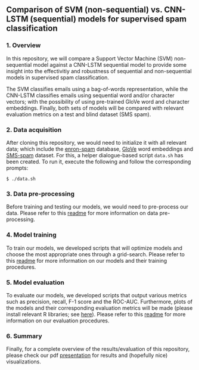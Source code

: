 ## Comparison of SVM (non-sequential) vs. CNN-LSTM (sequential) models for supervised spam classification

### 1. Overview

In this repository, we will compare a Support Vector Machine (SVM) non-sequential model against a CNN-LSTM sequential model to provide some insight into the effectivitiy and robustness of sequential and non-sequential models in supervised spam classification.

The SVM classifies emails using a bag-of-words representation, while the CNN-LSTM classifies emails using sequential word and/or character vectors; with the possibility of using pre-trained GloVe word and character embeddings. Finally, both sets of models will be compared with relevant evaluation metrics on a test and blind dataset (SMS spam).

### 2. Data acquisition

After cloning this repository, we would need to initialize it with all relevant data; which include the [enron-spam](http://www2.aueb.gr/users/ion/data/enron-spam/) database, [GloVe](https://nlp.stanford.edu/projects/glove/) word embeddings and [SMS-spam](https://archive.ics.uci.edu/ml/datasets/SMS+Spam+Collection) dataset. For this, a helper dialogue-based script `data.sh` has been created. To run it, execute the following and follow the corresponding prompts:

```shell
$ ./data.sh
```

### 3. Data pre-processing

Before training and testing our models, we would need to pre-process our data. Please refer to this [readme](/src/docs/pre-processing.md) for more information on data pre-processing.

### 4. Model training

To train our models, we developed scripts that will optimize models and choose the most appropriate ones through a grid-search. Please refer to this [readme](/src/docs/models.md) for more information on our models and their training procedures.

### 5. Model evaluation

To evaluate our models, we developed scripts that output various metrics such as precision, recall, F-1 score and the ROC-AUC. Furthermore, plots of the models and their corresponding evaluation metrics will be made (please install relevant R libraries; see [here](/src/plot_models.R)). Please refer to this [readme](/src/docs/model-evaluation.md) for more information on our evaluation procedures.

### 6. Summary

Finally, for a complete overview of the results/evaluation of this repository, please check our pdf [presentation](/docs/main.pdf) for results and (hopefully nice) visualizations.
